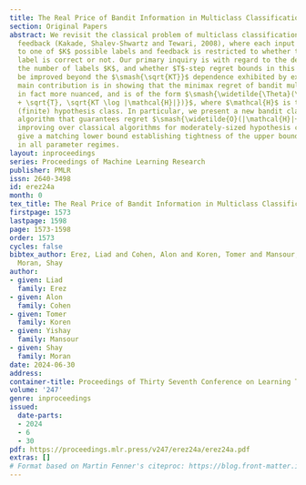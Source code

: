 ```yaml
---
title: The Real Price of Bandit Information in Multiclass Classification
section: Original Papers
abstract: We revisit the classical problem of multiclass classification with bandit
  feedback (Kakade, Shalev-Shwartz and Tewari, 2008), where each input classifies
  to one of $K$ possible labels and feedback is restricted to whether the predicted
  label is correct or not. Our primary inquiry is with regard to the dependency on
  the number of labels $K$, and whether $T$-step regret bounds in this setting can
  be improved beyond the $\smash{\sqrt{KT}}$ dependence exhibited by existing algorithms.  Our
  main contribution is in showing that the minimax regret of bandit multiclass is
  in fact more nuanced, and is of the form $\smash{\widetilde{\Theta}(\min |\mathcal{H}|
  + \sqrt{T}, \sqrt{KT \log |\mathcal{H}|})}$, where $\mathcal{H}$ is the underlying
  (finite) hypothesis class. In particular, we present a new bandit classification
  algorithm that guarantees regret $\smash{\widetilde{O}(|\mathcal{H}|+\sqrt{T})}$,
  improving over classical algorithms for moderately-sized hypothesis classes, and
  give a matching lower bound establishing tightness of the upper bounds (up to log-factors)
  in all parameter regimes.
layout: inproceedings
series: Proceedings of Machine Learning Research
publisher: PMLR
issn: 2640-3498
id: erez24a
month: 0
tex_title: The Real Price of Bandit Information in Multiclass Classification
firstpage: 1573
lastpage: 1598
page: 1573-1598
order: 1573
cycles: false
bibtex_author: Erez, Liad and Cohen, Alon and Koren, Tomer and Mansour, Yishay and
  Moran, Shay
author:
- given: Liad
  family: Erez
- given: Alon
  family: Cohen
- given: Tomer
  family: Koren
- given: Yishay
  family: Mansour
- given: Shay
  family: Moran
date: 2024-06-30
address:
container-title: Proceedings of Thirty Seventh Conference on Learning Theory
volume: '247'
genre: inproceedings
issued:
  date-parts:
  - 2024
  - 6
  - 30
pdf: https://proceedings.mlr.press/v247/erez24a/erez24a.pdf
extras: []
# Format based on Martin Fenner's citeproc: https://blog.front-matter.io/posts/citeproc-yaml-for-bibliographies/
---
```

